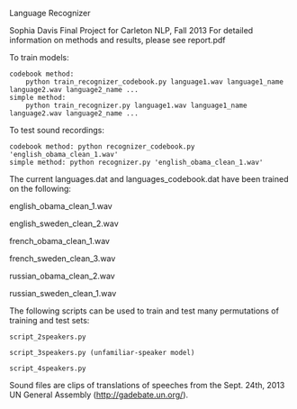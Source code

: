 Language Recognizer

Sophia Davis
Final Project for Carleton NLP, Fall 2013
For detailed information on methods and results, please see report.pdf


To train models:

    codebook method:
        python train_recognizer_codebook.py language1.wav language1_name language2.wav language2_name ...
    simple method:
        python train_recognizer.py language1.wav language1_name language2.wav language2_name ...


To test sound recordings:

    codebook method: python recognizer_codebook.py 'english_obama_clean_1.wav'
    simple method: python recognizer.py 'english_obama_clean_1.wav'


The current languages.dat and languages_codebook.dat have been trained on the following:

english_obama_clean_1.wav

english_sweden_clean_2.wav

french_obama_clean_1.wav

french_sweden_clean_3.wav

russian_obama_clean_2.wav

russian_sweden_clean_1.wav


The following scripts can be used to train and test many permutations of training and test sets:
    
    script_2speakers.py
    
    script_3speakers.py (unfamiliar-speaker model)
    
    script_4speakers.py
    

Sound files are clips of translations of speeches from the Sept. 24th, 2013 UN General Assembly 
(http://gadebate.un.org/).
